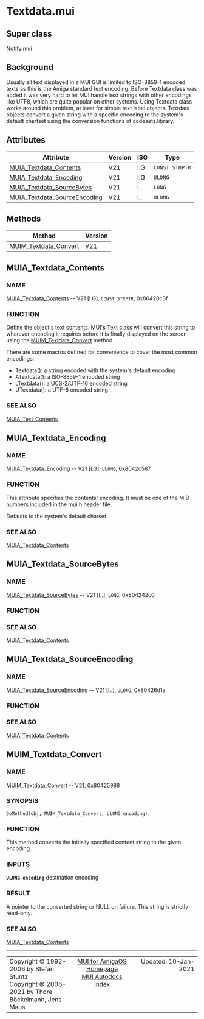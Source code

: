 # Textdata.mui
## Super class
[Notify.mui](MUI_Notify.md)
## Background
Usually all text displayed in a MUI GUI is limited to ISO-8859-1 encoded
texts as this is the Amiga standard text encoding.
Before Textdata class was added it was very hard to let MUI handle text
strings with other encodings like UTF8, which are quite popular on other
systems. Using Textdata class works around this problem, at least for simple
text label objects. Textdata objects convert a given string with a specific
encoding to the system's default chartset using the conversion functions of
codesets.library.
## Attributes
Attribute|Version|ISG|Type
---------|-------|---|----
[MUIA_Textdata_Contents](MUI_Textdata.md/#MUIA_Textdata_Contents)|V21|I.G|`CONST_STRPTR`
[MUIA_Textdata_Encoding](MUI_Textdata.md/#MUIA_Textdata_Encoding)|V21|I.G|`ULONG`
[MUIA_Textdata_SourceBytes](MUI_Textdata.md/#MUIA_Textdata_SourceBytes)|V21|I..|`LONG`
[MUIA_Textdata_SourceEncoding](MUI_Textdata.md/#MUIA_Textdata_SourceEncoding)|V21|I..|`ULONG`

## Methods
Method|Version
------|-------
[MUIM_Textdata_Convert](MUI_Textdata.md/#MUIM_Textdata_Convert)|V21

## MUIA_Textdata_Contents
### NAME
[MUIA_Textdata_Contents](MUI_Textdata.md/#MUIA_Textdata_Contents) -- V21 [I.G], `CONST_STRPTR`, 0x80420c3f

### FUNCTION
Define the object's text contents. MUI's Text class will convert this string
to whatever encoding it requires before it is finally displayed on the
screen using the [MUIM_Textdata_Convert](MUI_Textdata.md/#MUIM_Textdata_Convert) method.

There are some macros defined for convenience to cover the most common
encodings:

  * Textdata():  a string encoded with the system's default encoding
  * ATextdata(): a ISO-8859-1 encoded string
  * LTextdata(): a UCS-2/UTF-16 encoded string
  * UTextdata(): a UTF-8 encoded string

### SEE ALSO
[MUIA_Text_Contents](MUI_Text.md/#MUIA_Text_Contents)

## MUIA_Textdata_Encoding
### NAME
[MUIA_Textdata_Encoding](MUI_Textdata.md/#MUIA_Textdata_Encoding) -- V21 [I.G], `ULONG`, 0x8042c587

### FUNCTION
This attribute specifies the contents' encoding. It must be one of the MIB
numbers included in the mui.h header file.

Defaults to the system's default charset.

### SEE ALSO
[MUIA_Textdata_Contents](MUI_Textdata.md/#MUIA_Textdata_Contents)

## MUIA_Textdata_SourceBytes
### NAME
[MUIA_Textdata_SourceBytes](MUI_Textdata.md/#MUIA_Textdata_SourceBytes) -- V21 [I..], `LONG`, 0x804242c0

### FUNCTION

### SEE ALSO
[MUIA_Textdata_Contents](MUI_Textdata.md/#MUIA_Textdata_Contents)

## MUIA_Textdata_SourceEncoding
### NAME
[MUIA_Textdata_SourceEncoding](MUI_Textdata.md/#MUIA_Textdata_SourceEncoding) -- V21 [I..], `ULONG`, 0x80426d1a

### FUNCTION

### SEE ALSO
[MUIA_Textdata_Contents](MUI_Textdata.md/#MUIA_Textdata_Contents)

## MUIM_Textdata_Convert
### NAME
[MUIM_Textdata_Convert](MUI_Textdata.md/#MUIM_Textdata_Convert) -- V21, 0x80425988

### SYNOPSIS
`DoMethod(obj, MUIM_Textdata_Convert, ULONG encoding);`

### FUNCTION
This method converts the initially specified content string to the given
encoding.

### INPUTS
**`ULONG encoding`**
     destination encoding

### RESULT
A pointer to the converted string or NULL on failure. This string is
strictly read-only.

### SEE ALSO
[MUIA_Textdata_Contents](MUI_Textdata.md/#MUIA_Textdata_Contents)

----
<table class='compact' style='border: none; border-spacing: 0px; margin: 0px' width='100%'>
<tr>
<td style='text-align: left; vertical-align: top' width='33%'>Copyright &copy 1992-2006 by Stefan Stuntz<br>Copyright &copy 2006-2021 by Thore B&ouml;ckelmann, Jens Maus</TD>
<td style='text-align: center; vertical-align: top' width='33%'>
<a href=https://github.com/amiga-mui/muidev>MUI for AmigaOS Homepage</a><br>
<a href=https://github.com/amiga-mui/muidev/blob/master/autodocs/autodocs.md>MUI Autodocs Index</a>
</td>
<td style='text-align: right; vertical-align: top' width='33%'>Updated: 10-Jan-2021</td>
</tr>
</table>
